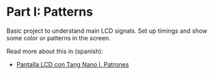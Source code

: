# Part I: Patterns

Basic project to understand main LCD signals. 
Set up timings and show some color or patterns in the screen.

Read more about this in (spanish):

- [Pantalla LCD con Tang Nano I. Patrones](https://www.electronicayciencia.com/2021/11/lcd_tang_nano_I_patrones.html)


